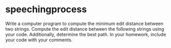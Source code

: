 # speechingprocess
Write a computer program to compute the minimum edit distance between two strings. Compute the edit distance between the following strings using your code. Additionally, determine the best path. In your homework, include your code with your comments.
